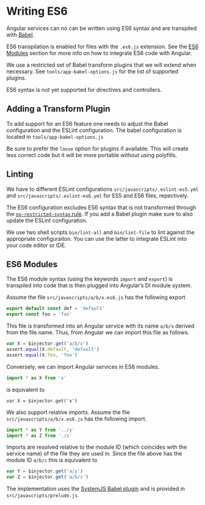 Writing ES6
===========

Angular services can no can be written using ES6 syntax and are transpiled with
[Babel][babel].

ES6 transpilation is enabled for files with the `.es6.js` extension. See the
[ES6 Modules](#es6-modules) section for more info on how to integrate ES6 code
with Angular.

We use a restricted set of Babel transform plugins that we will extend when
necessary. See `tools/app-babel-options.js` for the list of supported plugins.

ES6 syntax is not yet supported for directives and controllers.

[babel]: http://babeljs.io/


Adding a Transform Plugin
-------------------------

To add support for an ES6 feature one needs to adjust the Babel configuration
and the ESLint configuration. The babel configuration is located in
`tools/app-babel-options.js`

Be sure to prefer the `loose` option for plugins if available. This will create
less correct code but it will be more portable without using polyfills.


Linting
-------

We have to different ESLint configurations `src/javascripts/.eslint-es5.yml` and
`src/javascripts/.eslint-es6.yml` for ES5 and ES6 files, repectively.

The ES6 configuration excludes ES6 syntax that is not transformed through the
[`no-restricted-syntax` rule][no-restricted-syntax-rule]. If you add a Babel
plugin make sure to also update the ESLint configuration.

We use two shell scripts `bin/lint-all` and `bin/lint-file` to lint against the
appropriate configuraiton. You can use the latter to integrate ESLint into your
code editor or IDE.

[no-restricted-syntax-rule]: http://eslint.org/docs/rules/no-restricted-syntax


ES6 Modules
-----------

The ES6 module syntax (using the keywords `import` and `export`) is transpiled
into code that is then plugged into Angular’s DI module system.

Assume the file `src/javascripts/a/b/x.es6.js` has the following export
~~~js
export default const def = 'default'
export const foo = 'foo'
~~~
This file is transformed into an Angular service with its name `a/b/x` derived
from the file name. Thus, from Angular we can import this file as follows.
~~~js
var X = $injector.get('a/b/x')
assert.equal(X.default, 'default')
assert.equal(X.foo, 'foo')
~~~

Conversely, we can import Angular services in ES6 modules.
~~~js
import * as X from 'x'
~~~
is equivalent to
~~~
var X = $injector.get('x')
~~~

We also support relative imports. Assume the file `src/javascripts/a/b/x.es6.js`
has the following import.
~~~js
import * as Y from '../y'
import * as Z from './z'
~~~
Imports are resolved relative to the module ID (which coincides with the service
name) of the file they are used in. Since the file above has the module ID
`a/b/c` this is equivalent to
~~~js
var Y = $injector.get('a/y')
var Z = $injector.get('a/b/z')
~~~

The implementation uses the [SystemJS Babel plugin][babel-systemjs] and is
provided in `src/javascripts/prelude.js`.

[babel-systemjs]: http://babeljs.io/docs/plugins/transform-es2015-modules-systemjs/
